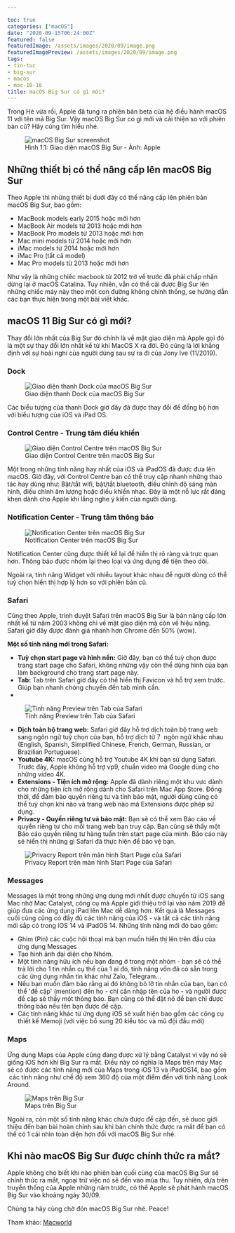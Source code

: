 ```yaml
---

toc: true
categories: ["macOS"]
date: "2020-09-15T06:24:00Z"
featured: false
featuredImage: /assets/images/2020/09/image.png
featuredImagePreview: /assets/images/2020/09/image.png
tags:
- tin-tuc
- big-sur
- macos
- mac-10-16
title: macOS Big Sur có gì mới?
---
```


Trong Hè vừa rồi, Apple đã tung ra phiên bản beta của hệ điều hành macOS 11 với tên mã Big Sur. Vậy macOS Big Sur có gì mới và cải thiện so với phiên bản cũ? Hãy cùng tìm hiểu nhé.

<figure class="kg-card kg-image-card kg-card-hascaption"><img src="/assets/images/2020/09/image.png" class="kg-image" alt="macOS Big Sur screenshot" srcset="/assets/images/size/w600/2020/09/image.png 600w, /assets/images/size/w1000/2020/09/image.png 1000w, /assets/images/2020/09/image.png 1094w" sizes="(min-width: 720px) 720px"><figcaption class="text-center">Hình 1.1: Giao diện macOS Big Sur - Ảnh: Apple</figcaption></figure>

## Những thiết bị có thể nâng cấp lên macOS Big Sur

Theo Apple thì những thiết bị dưới đây có thể nâng cấp lên phiên bản macOS Big Sur, bao gồm:

- MacBook models early 2015 hoặc mới hơn
- MacBook Air models từ 2013 hoặc mới hơn
- MacBook Pro models từ 2013 hoặc mới hơn
- Mac mini models từ 2014 hoặc mới hơn
- iMac models từ 2014 hoặc mới hơn
- iMac Pro (tất cả model)
- Mac Pro models từ 2013 hoặc mới hơn

Như vậy là những chiếc macbook từ 2012 trở về trước đã phải chấp nhận dừng lại ở macOS Catalina. Tuy nhiên, vẫn có thể cài được Big Sur lên những chiếc máy này theo một con đường không chính thống, se hướng dẫn các bạn thực hiện trong một bài viết khác.

## macOS 11 Big Sur có gì mới?

Thay đổi lớn nhất của Big Sur đó chính là về mặt giao diện mà Apple gọi đó là một sự thay đổi lớn nhất kể từ khi MacOS X ra đời. Đó cũng là lời khẳng định với sự hoài nghi của người dùng sau sự ra đi của Jony Ive (11/2019).

### Dock

<figure class="kg-card kg-image-card kg-card-hascaption"><img src="/assets/images/2020/09/big_sur_dock_thumb.jpg" class="kg-image" alt="Giao diện thanh Dock của macOS Big Sur" srcset="/assets/images/size/w600/2020/09/big_sur_dock_thumb.jpg 600w, /assets/images/size/w1000/2020/09/big_sur_dock_thumb.jpg 1000w, /assets/images/size/w1600/2020/09/big_sur_dock_thumb.jpg 1600w, /assets/images/size/w2400/2020/09/big_sur_dock_thumb.jpg 2400w" sizes="(min-width: 720px) 720px"><figcaption class="text-center">Giao diện thanh Dock của macOS Big Sur</figcaption></figure>

Các biểu tượng của thanh Dock giờ đây đã được thay đổi để đồng bộ hơn với biểu tượng của iOS và iPad OS.

### Control Centre - Trung tâm điều khiển
<figure class="kg-card kg-image-card kg-card-hascaption"><img src="/assets/images/2020/09/big_sur_control_centre_thumb.jpg" class="kg-image" alt="Giao diện Control Centre trên macOS Big Sur" srcset="/assets/images/size/w600/2020/09/big_sur_control_centre_thumb.jpg 600w, /assets/images/size/w1000/2020/09/big_sur_control_centre_thumb.jpg 1000w, /assets/images/size/w1600/2020/09/big_sur_control_centre_thumb.jpg 1600w, /assets/images/size/w2400/2020/09/big_sur_control_centre_thumb.jpg 2400w" sizes="(min-width: 720px) 720px"><figcaption class="text-center">Giao diện Control Centre trên macOS Big Sur</figcaption></figure>

Một trong những tính năng hay nhất của iOS và iPadOS đã được đưa lên macOS. Giờ đây, với Control Centre bạn có thể truy cập nhanh những thao tác hay dùng như: Bật/tắt wifi, bật/tắt bluetooth, điều chỉnh độ sáng màn hình, điều chỉnh âm lượng hoặc điều khiển nhạc. Đây là một nỗ lực rất đáng khen dành cho Apple khi lắng nghe ý kiến của người dùng.

### Notification Center - Trung tâm thông báo
<figure class="kg-card kg-image-card kg-card-hascaption"><img src="/assets/images/2020/09/big_sur_notifications_thumb.jpg" class="kg-image" alt="Notification Center trên macOS Big Sur" srcset="/assets/images/size/w600/2020/09/big_sur_notifications_thumb.jpg 600w, /assets/images/size/w1000/2020/09/big_sur_notifications_thumb.jpg 1000w, /assets/images/size/w1600/2020/09/big_sur_notifications_thumb.jpg 1600w, /assets/images/size/w2400/2020/09/big_sur_notifications_thumb.jpg 2400w" sizes="(min-width: 720px) 720px"><figcaption class="text-center">Notification Center trên macOS Big Sur</figcaption></figure>

Notification Center cũng được thiết kế lại để hiển thị rõ ràng và trực quan hơn. Thông báo được nhóm lại theo loại và ứng dụng để tiện theo dõi.

Ngoài ra, tính năng Widget với nhiều layout khác nhau để người dùng có thể tuỳ chọn hiển thị hợp lý hơn so với phiên bản cũ.

### Safari

Cũng theo Apple, trình duyệt Safari trên macOS Big Sur là bản nâng cấp lớn nhất kể từ năm 2003 không chỉ về mặt giao diện mà còn về hiệu năng. Safari giờ đây được đánh giá nhanh hơn Chrome đến 50% (wow).

**Một số tính năng mới trong Safari:**

- **Tuỳ chọn start page và hình nền:** Giờ đây, bạn có thể tuỳ chọn được trang start page cho Safari, không những vậy còn thể dùng hình của bạn làm background cho trang start page này.
- **Tab:** Tab trên Safari giờ đây có thể hiển thị Favicon và hỗ trợ xem trước. Giúp bạn nhanh chóng chuyển đến tab mình cần.
- 
<figure class="kg-card kg-image-card kg-card-hascaption"><img src="/assets/images/2020/09/big_sur_preview_tabs_thumb.jpg" class="kg-image" alt="Tính năng Preview trên Tab của Safari" srcset="/assets/images/size/w600/2020/09/big_sur_preview_tabs_thumb.jpg 600w, /assets/images/size/w1000/2020/09/big_sur_preview_tabs_thumb.jpg 1000w, /assets/images/size/w1600/2020/09/big_sur_preview_tabs_thumb.jpg 1600w, /assets/images/size/w2400/2020/09/big_sur_preview_tabs_thumb.jpg 2400w" sizes="(min-width: 720px) 720px"><figcaption class="text-center">Tính năng Preview trên Tab của Safari</figcaption></figure>

- **Dịch toàn bộ trang web:** Safari giờ đây hỗ trợ dịch toàn bộ trang web sang ngôn ngữ tuỳ chọn của bạn, hỗ trợ dịch từ 7 &nbsp;ngôn ngữ khác nhau (English, Spanish, Simplified Chinese, French, German, Russian, or Brazilian Portuguese). 
- **Youtube 4K:** macOS cũng hỗ trợ Youtube 4K khi bạn sử dụng Safari. Trước đây, Apple không hỗ trợ vp9, chuẩn video mà Google dùng cho những video 4K.
- **Extensions - Tiện ích mở rộng:** Apple đã dành riêng một khu vực dành cho những tiện ích mở rộng dành cho Safari trên Mac App Store. Đồng thời, để đảm bảo quyền riêng tư và tính bảo mật, người dùng cũng có thể tuỳ chọn khi nào và trang web nào mà Extensions được phép sử dụng.
- **Privacy - Quyền riêng tư và bảo mật:** Bạn sẽ có thể xem Báo cáo về quyền riêng tư cho mỗi trang web bạn truy cập. Bạn cũng sẽ thấy một Báo cáo quyền riêng tư hàng tuần trên start page của mình. Báo cáo này sẽ hiển thị những gì Safari đã thực hiện để bảo vệ bạn.
  
<figure class="kg-card kg-image-card kg-card-hascaption"><img src="/assets/images/2020/09/big_sur_safari_start.jpg" class="kg-image" alt="Privacry Report trên màn hình Start Page của Safari" srcset="/assets/images/size/w600/2020/09/big_sur_safari_start.jpg 600w, /assets/images/size/w1000/2020/09/big_sur_safari_start.jpg 1000w, /assets/images/size/w1600/2020/09/big_sur_safari_start.jpg 1600w, /assets/images/2020/09/big_sur_safari_start.jpg 2400w" sizes="(min-width: 720px) 720px"><figcaption class="text-center">Privacy Report trên màn hình Start Page của Safari</figcaption></figure>

### Messages

Messages là một trong những ứng dụng mới nhất được chuyển từ iOS sang Mac nhờ Mac Catalyst, công cụ mà Apple giới thiệu trở lại vào năm 2019 để giúp đưa các ứng dụng iPad lên Mac dễ dàng hơn. Kết quả là Messages cuối cùng cũng có đầy đủ các tính năng của iOS - và tất cả các tính năng mới sắp có trong iOS 14 và iPadOS 14. Những tính năng mới đó bao gồm:

- Ghim (Pin) các cuộc hội thoại mà bạn muốn hiển thị lên trên đầu của ứng dụng Messages
- Tạo hình ảnh đại diện cho Nhóm.
- Một tính năng hữu ích nếu bạn đang ở trong một nhóm - bạn sẽ có thể trả lời cho 1 tin nhắn cụ thể của 1 ai đó, tính năng vốn đã có sẵn trong các ứng dụng nhắn tin khác như Zalo, Telegram...
- Nếu bạn muốn đảm bảo rằng ai đó không bỏ lỡ tin nhắn của bạn, bạn có thể 'đề cập' (mention) đến họ - chỉ cần nhập tên của họ - và người được đề cập sẽ thấy một thông báo. Bạn cũng có thể đặt nó để bạn chỉ được thông báo nếu tên bạn được đề cập.
- Các tính năng khác từ ứng dụng iOS sẽ xuất hiện bao gồm các công cụ thiết kế Memoji (với việc bổ sung 20 kiểu tóc và mũ đội đầu mới)

### Maps

Ứng dụng Maps của Apple cũng đang được xử lý bằng Catalyst vì vậy nó sẽ giống iOS hơn khi Big Sur ra mắt. Điều này có nghĩa là Maps trên máy Mac sẽ có được các tính năng mới của Maps trong iOS 13 và iPadOS14, bao gồm &nbsp;các tính năng như chế độ xem 360 độ của một điểm đến với tính năng Look Around.

<figure class="kg-card kg-image-card kg-card-hascaption"><img src="/assets/images/2020/09/big_sur_maps_thumb.jpg" class="kg-image" alt="Maps trên Big Sur" srcset="/assets/images/size/w600/2020/09/big_sur_maps_thumb.jpg 600w, /assets/images/size/w1000/2020/09/big_sur_maps_thumb.jpg 1000w, /assets/images/size/w1600/2020/09/big_sur_maps_thumb.jpg 1600w, /assets/images/size/w2400/2020/09/big_sur_maps_thumb.jpg 2400w" sizes="(min-width: 720px) 720px"><figcaption class="text-center">Maps trên Big Sur</figcaption></figure>

Ngoài ra, còn một số tính năng khác chưa được đề cập đến, sẽ duoc giới thiệu đến bạn bài hoàn chỉnh sau khi bản chính thức được ra mắt để bạn có thể có 1 cái nhìn toàn diện hơn đối với macOS Big Sur nhé.

## Khi nào macOS Big Sur được chính thức ra mắt?

Apple không cho biết khi nào phiên bản cuối cùng của macOS Big Sur sẽ chính thức ra mắt, ngoại trừ việc nó sẽ đến vào mùa thu. Tuy nhiên, dựa trên truyền thống của Apple những năm trước, có thể Apple sẽ phát hành macOS Big Sur vào khoảng ngày 30/09.

Chúng ta hãy cùng chờ đón macOS Big Sur nhé. Peace!

Tham khảo: [Macworld](https://www.macworld.co.uk/news/mac-software/macos-big-sur-release-date-3779573/)

